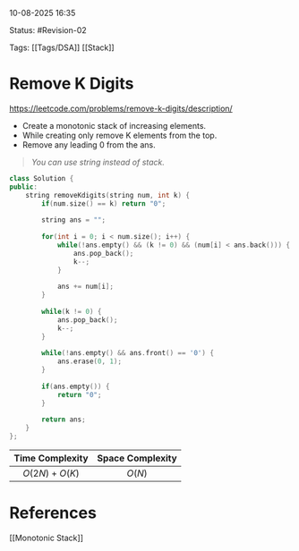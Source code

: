 10-08-2025  16:35

Status: #Revision-02 

Tags: [[Tags/DSA]] [[Stack]]

# Remove K Digits

https://leetcode.com/problems/remove-k-digits/description/

- Create a monotonic stack of increasing elements.
- While creating only remove K elements from the top.
- Remove any leading 0 from the ans.

> *You can use string instead of stack.*

```cpp
class Solution {
public:
    string removeKdigits(string num, int k) {
        if(num.size() == k) return "0";
		
        string ans = "";
		
        for(int i = 0; i < num.size(); i++) {
            while(!ans.empty() && (k != 0) && (num[i] < ans.back())) {
                ans.pop_back();
                k--;
            }
			
            ans += num[i];
        }
		
        while(k != 0) {
            ans.pop_back();
            k--;
        }
		
        while(!ans.empty() && ans.front() == '0') {
            ans.erase(0, 1);
        }
		
        if(ans.empty()) {
            return "0";
        }
		
        return ans;
    }
};
```

| **Time Complexity** | **Space Complexity** |
| :-----------------: | :------------------: |
|   $O(2N) + O(K)$    |        $O(N)$        |





# References

[[Monotonic Stack]]
